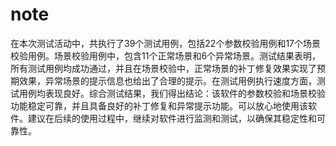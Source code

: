 # note
在本次测试活动中，共执行了39个测试用例，包括22个参数校验用例和17个场景校验用例。场景校验用例中，包含11个正常场景和6个异常场景。测试结果表明，所有测试用例均成功通过，并且在场景校验中，正常场景的补丁修复效果实现了预期效果，异常场景的提示信息也给出了合理的提示。在测试用例执行速度方面，测试用例均表现良好。综合测试结果，我们得出结论：该软件的参数校验和场景校验功能稳定可靠，并且具备良好的补丁修复和异常提示功能。可以放心地使用该软件。建议在后续的使用过程中，继续对软件进行监测和测试，以确保其稳定性和可靠性。
